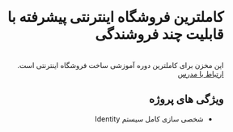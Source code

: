 <div dir="rtl">

<br>
<h1>کاملترین فروشگاه اینترنتی پیشرفته با قابلیت چند فروشندگی</h1>
<br>
این مخزن برای کاملترین دوره آموزشی ساخت فروشگاه اینترنتی است.
<br>
<a href="https://instagram.com/payam_shariatii">ارتباط با مدرس</a>
<h2>ویژگی های پروژه</h2>
<ul>
<li>شخصی سازی کامل سیستم Identity</li>
</ul>

</div>
